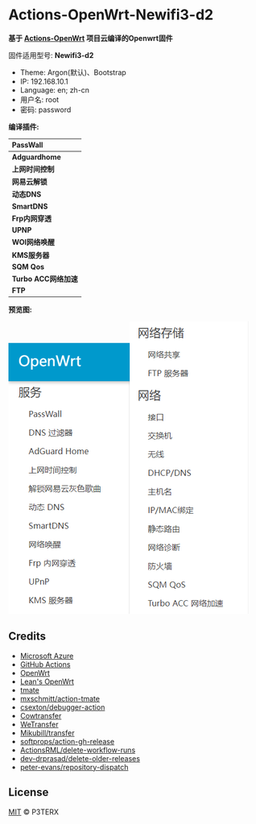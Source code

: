 # Actions-OpenWrt-Newifi3-d2

**基于 [Actions-OpenWrt](https://github.com/P3TERX/Actions-OpenWrt) 项目云编译的Openwrt固件**

固件适用型号: **Newifi3-d2**

- Theme: Argon(默认)、Bootstrap
- IP: 192.168.10.1
- Language: en; zh-cn
- 用户名: root
- 密码: password



**编译插件:**

| **PassWall**          |
| :-------------------- |
| **Adguardhome**       |
| **上网时间控制**      |
| **网易云解锁**        |
| **动态DNS**           |
| **SmartDNS**          |
| **Frp内网穿透**       |
| **UPNP**              |
| **WOl网络唤醒**       |
| **KMS服务器**         |
| **SQM Qos**           |
| **Turbo ACC网络加速** |
| **FTP**               |







**预览图:**

![image-20220103192634534](https://raw.githubusercontent.com/Discover999/TyporaPic/master/image-20220103192634534.png)![image-20220103192807049](https://raw.githubusercontent.com/Discover999/TyporaPic/master/image-20220103192807049.png)






## Credits

- [Microsoft Azure](https://azure.microsoft.com/)
- [GitHub Actions](https://github.com/features/actions)
- [OpenWrt](https://github.com/openwrt/openwrt)
- [Lean's OpenWrt](https://github.com/coolsnowwolf/lede)
- [tmate](https://github.com/tmate-io/tmate)
- [mxschmitt/action-tmate](https://github.com/mxschmitt/action-tmate)
- [csexton/debugger-action](https://github.com/csexton/debugger-action)
- [Cowtransfer](https://cowtransfer.com/)
- [WeTransfer](https://wetransfer.com/)
- [Mikubill/transfer](https://github.com/Mikubill/transfer)
- [softprops/action-gh-release](https://github.com/softprops/action-gh-release)
- [ActionsRML/delete-workflow-runs](https://github.com/ActionsRML/delete-workflow-runs)
- [dev-drprasad/delete-older-releases](https://github.com/dev-drprasad/delete-older-releases)
- [peter-evans/repository-dispatch](https://github.com/peter-evans/repository-dispatch)



## License

[MIT](https://github.com/P3TERX/Actions-OpenWrt/blob/main/LICENSE) © P3TERX
